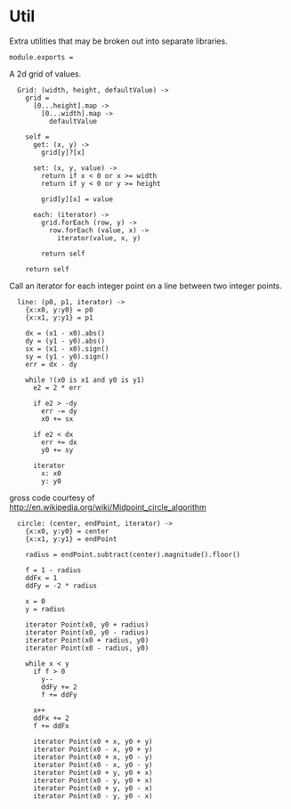 Util
====

Extra utilities that may be broken out into separate libraries.

    module.exports =

A 2d grid of values.

      Grid: (width, height, defaultValue) ->
        grid =
          [0...height].map ->
            [0...width].map ->
              defaultValue

        self =
          get: (x, y) ->
            grid[y]?[x]

          set: (x, y, value) ->
            return if x < 0 or x >= width
            return if y < 0 or y >= height

            grid[y][x] = value

          each: (iterator) ->
            grid.forEach (row, y) ->
              row.forEach (value, x) ->
                iterator(value, x, y)

            return self

        return self

Call an iterator for each integer point on a line between two integer points.

      line: (p0, p1, iterator) ->
        {x:x0, y:y0} = p0
        {x:x1, y:y1} = p1

        dx = (x1 - x0).abs()
        dy = (y1 - y0).abs()
        sx = (x1 - x0).sign()
        sy = (y1 - y0).sign()
        err = dx - dy

        while !(x0 is x1 and y0 is y1)
          e2 = 2 * err

          if e2 > -dy
            err -= dy
            x0 += sx

          if e2 < dx
            err += dx
            y0 += sy

          iterator
            x: x0
            y: y0

gross code courtesy of http://en.wikipedia.org/wiki/Midpoint_circle_algorithm

      circle: (center, endPoint, iterator) ->
        {x:x0, y:y0} = center
        {x:x1, y:y1} = endPoint

        radius = endPoint.subtract(center).magnitude().floor()

        f = 1 - radius
        ddFx = 1
        ddFy = -2 * radius

        x = 0
        y = radius

        iterator Point(x0, y0 + radius)
        iterator Point(x0, y0 - radius)
        iterator Point(x0 + radius, y0)
        iterator Point(x0 - radius, y0)

        while x < y
          if f > 0
            y--
            ddFy += 2
            f += ddFy

          x++
          ddFx += 2
          f += ddFx

          iterator Point(x0 + x, y0 + y)
          iterator Point(x0 - x, y0 + y)
          iterator Point(x0 + x, y0 - y)
          iterator Point(x0 - x, y0 - y)
          iterator Point(x0 + y, y0 + x)
          iterator Point(x0 - y, y0 + x)
          iterator Point(x0 + y, y0 - x)
          iterator Point(x0 - y, y0 - x)
